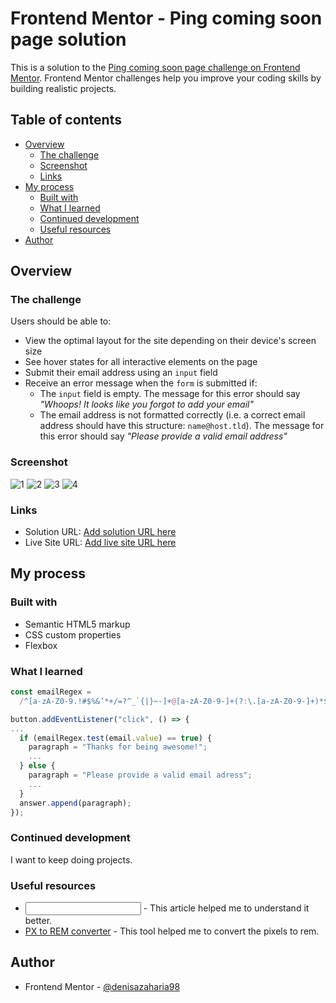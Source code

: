 # Frontend Mentor - Ping coming soon page solution

This is a solution to the [Ping coming soon page challenge on Frontend Mentor](https://www.frontendmentor.io/challenges/ping-single-column-coming-soon-page-5cadd051fec04111f7b848da). Frontend Mentor challenges help you improve your coding skills by building realistic projects. 

## Table of contents

- [Overview](#overview)
  - [The challenge](#the-challenge)
  - [Screenshot](#screenshot)
  - [Links](#links)
- [My process](#my-process)
  - [Built with](#built-with)
  - [What I learned](#what-i-learned)
  - [Continued development](#continued-development)
  - [Useful resources](#useful-resources)
- [Author](#author)

## Overview

### The challenge

Users should be able to:

- View the optimal layout for the site depending on their device's screen size
- See hover states for all interactive elements on the page
- Submit their email address using an `input` field
- Receive an error message when the `form` is submitted if:
	- The `input` field is empty. The message for this error should say *"Whoops! It looks like you forgot to add your email"*
	- The email address is not formatted correctly (i.e. a correct email address should have this structure: `name@host.tld`). The message for this error should say *"Please provide a valid email address"*

### Screenshot

![1](./my_design/desktop-design.png)
![2](./my_design/desktop-hover-error-states.png)
![3](./my_design/mobile-design.png)
![4](./my_design/mobile-error-state.png)

### Links

- Solution URL: [Add solution URL here](https://your-solution-url.com)
- Live Site URL: [Add live site URL here](https://your-live-site-url.com)

## My process

### Built with

- Semantic HTML5 markup
- CSS custom properties
- Flexbox

### What I learned

```js
const emailRegex =
  /^[a-zA-Z0-9.!#$%&’*+/=?^_`{|}~-]+@[a-zA-Z0-9-]+(?:\.[a-zA-Z0-9-]+)*$/;

button.addEventListener("click", () => {
...
  if (emailRegex.test(email.value) == true) {
    paragraph = "Thanks for being awesome!";
    ...
  } else {
    paragraph = "Please provide a valid email adress";
    ...
  }
  answer.append(paragraph);
});
```

### Continued development

I want to keep doing projects.

### Useful resources

- [<input type="email">](https://developer.mozilla.org/en-US/docs/Web/HTML/Element/input/email) - This article helped me to understand it better.
- [PX to REM converter](https://nekocalc.com/px-to-rem-converter) - This tool helped me to convert the pixels to rem.

## Author

- Frontend Mentor - [@denisazaharia98](https://www.frontendmentor.io/profile/denisazaharia98)
